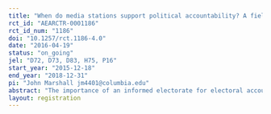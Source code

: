 ```yaml
---
title: "When do media stations support political accountability? A field experiment in Mexico"
rct_id: "AEARCTR-0001186"
rct_id_num: "1186"
doi: "10.1257/rct.1186-4.0"
date: "2016-04-19"
status: "on_going"
jel: "D72, D73, D83, H75, P16"
start_year: "2015-12-18"
end_year: "2018-12-31"
pi: "John Marshall jm4401@columbia.edu"
abstract: "The importance of an informed electorate for electoral accountability is widely recognized. However, while a large literature has focused on voter access to news media, little is known empirically about when media outlets choose to provide voters with indicators of their incumbent party's performance in office. This project seeks to explain the relatively low supply of incumbent performance information in Mexico using a three-year and six-period clustered design exploiting differential treatment intensity within media market clusters. We will scrape newspapers and radio stations to generate a massive corpus of text and audio news reports, before applying recent advances in text analysis and machine transcription to measure what the media does and does not report. We will first identify the extent to which search costs affect whether radio stations and newspapers report the results of independent audit reports detailing mayoral malfeasance in office. We will then identify how the effects of providing media outlets with information varies with media market competition and proximity to elections. Finally, we will identify the extent to which outlets learn to acquire information for themselves after receiving a prior treatment or local spillover. We intend for our findings to shed light on an essential but understudied condition required for voters to be able to hold governments accountable for their performance in office. This pre-analysis plan registers our experimental design and how our hypotheses will be tested."
layout: registration
---
```


